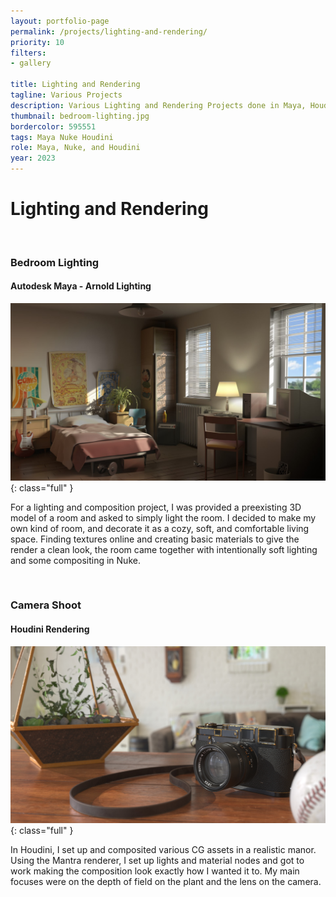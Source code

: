 ```yaml
---
layout: portfolio-page
permalink: /projects/lighting-and-rendering/
priority: 10
filters:
- gallery

title: Lighting and Rendering
tagline: Various Projects
description: Various Lighting and Rendering Projects done in Maya, Houdini, and Nuke
thumbnail: bedroom-lighting.jpg
bordercolor: 595551
tags: Maya Nuke Houdini
role: Maya, Nuke, and Houdini
year: 2023
---
```


# Lighting and Rendering

<br>

###  Bedroom Lighting
#### Autodesk Maya - Arnold Lighting

![](bedroom-lighting.jpg){: class="full" }

For a lighting and composition project, I was provided a preexisting 3D model of a room and asked to simply light the room. I decided to make my own kind of room, and decorate it as a cozy, soft, and comfortable living space. Finding textures online and creating basic materials to give the render a clean look, the room came together with intentionally soft lighting and some compositing in Nuke.

<br>

### Camera Shoot
#### Houdini Rendering

![](camera-shoot.jpg){: class="full" }

In Houdini, I set up and composited various CG assets in a realistic manor. Using the Mantra renderer, I set up lights and material nodes and got to work making the composition look exactly how I wanted it to. My main focuses were on the depth of field on the plant and the lens on the camera.
